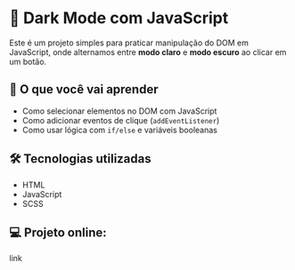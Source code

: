 # 🌙 Dark Mode com JavaScript

Este é um projeto simples para praticar manipulação do DOM em JavaScript, onde alternamos entre **modo claro** e **modo escuro** ao clicar em um botão.

## 🧠 O que você vai aprender

- Como selecionar elementos no DOM com JavaScript
- Como adicionar eventos de clique (`addEventListener`)
- Como usar lógica com `if/else` e variáveis booleanas

## 🛠️ Tecnologias utilizadas

- HTML
- JavaScript
- SCSS

## 💻 Projeto online:

link
